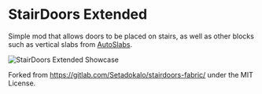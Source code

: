 # StairDoors Extended

Simple mod that allows doors to be placed on stairs, as well as other blocks such as vertical slabs from [AutoSlabs](https://github.com/Andrew6rant/Auto-Slabs).

![StairDoors Extended Showcase](https://github.com/Andrew6rant/StairDoors/assets/57331134/fb8f5c45-c021-4806-ba22-48a063a5eec5)

Forked from https://gitlab.com/Setadokalo/stairdoors-fabric/ under the MIT License.
